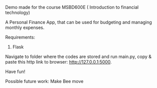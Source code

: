 Demo made for the course MSBD600E ( Introduction to financial technology)

A Personal Finance App, that can be used for budgeting and managing monthly expenses.


Requirements:
1. Flask



Navigate to folder where the codes are stored and run main.py, copy & paste this http link to browser: http://127.0.0.1:5000.

Have fun!


Possible future work:
Make Bee move
